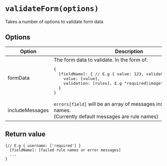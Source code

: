 # `validateForm(options)`

Takes a number of options to validate form data

## Options

<table>
  <thead>
    <th>Option</th>
    <th>Description</th>
  </thead>
  <tbody>
    <tr>
      <td>
        formData
      </td>
      <td>
        The form data to validate. In the form of:
<pre>{
  [fieldName]: { // E.g { value: 123, validation: 'required' }
    value: [value],
    validation: [rules], E.g "required|image"
  }
}</pre>
      </td>
    </tr>
    <tr>
      <td>
        includeMessages
      </td>
      <td>
        <code>errors[field]</code> will be an array of messages instead of rule names.<br>
        (Currently default messages are rule names)
      </td>
    </tr>
  </tbody>
</table>

## Return value

```
{// E.g { username: ['required'] }
  [fieldName]: [failed rule names or error messages]
  ...
}
```
